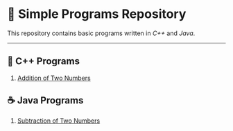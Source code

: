 # 🔢 Simple Programs Repository

This repository contains basic programs written in *C++* and *Java*.

---

## 📘 C++ Programs
1. [Addition of Two Numbers](cpp/addition.cpp)

## ☕ Java Programs
1. [Subtraction of Two Numbers](java/Subtraction.java)


